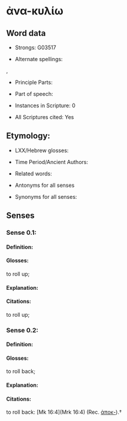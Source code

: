 # ἀνα-κυλίω

<!-- Status: S2=NeedsEdits -->
<!-- Lexica used for edits:   -->

## Word data

* Strongs: G03517

* Alternate spellings:

,

* Principle Parts: 


* Part of speech: 


* Instances in Scripture: 0

* All Scriptures cited: Yes

## Etymology: 


* LXX/Hebrew glosses: 


* Time Period/Ancient Authors: 


* Related words: 

* Antonyms for all senses

* Synonyms for all senses: 

## Senses 

### Sense  0.1: 

#### Definition: 

#### Glosses: 

to roll up; 

#### Explanation: 


#### Citations: 

to roll up;

### Sense  0.2: 

#### Definition: 

#### Glosses: 

to roll back; 

#### Explanation: 


#### Citations: 

to roll back: [Mk 16:4](Mrk 16:4) (Rec. [ἀποκ-]()).†
